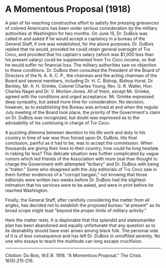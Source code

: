 <!--
title:   A Momentous Proposal
author:  Du Bois, W.E.B.
journal: The Crisis
year:    1918
volume:  16
issue:   5
pages:   215-216
-->
# A Momentous Proposal (1918)

A plan of far-reaching constructive effort to satisfy the pressing grievances of colored Americans has been under serious consideration by the military authorities at Washington for two months. On June 15, Dr. DuBois was called in and asked if he would accept a captaincy in a bureau of the General Staff, if one was established, for the above purposes. Dr. DuBois replied that he would, provided he could retain general oversight of <span style="font-variant:small-caps;">The Crisis</span>, and provided that his captain's salary (which was $1,000 less than his present salary) could be supplemented from <span style="font-variant:small-caps;">The Crisis</span> income, so that he would suffer no financial loss. The military authorities saw no objection to these conditions. Dr. DuBois then consulted the President of the Board of Directors of the N. A. A. C. P., the chairman and the acting chairman of the Board and several members, including Dr. H. C. Bishop, Bishop Hurst, Dr. Bentley, Mr. A. H. Grimke, Colonel Charles Young, Rev. G. R. Waller, Hon. Charles Nagel and Dr. V. Morton-Jones. All of them, except Mr. Grimke, agreed with the conditions and urged acceptance. Mr. Grimke expressed deep sympathy, but asked more time for consideration. No decision, however, as to establishing the Bureau was arrived at and when the regular July meeting of the Board took place, the priority of the  Government's claim on Dr. DuBois was recognized, but doubt was expressed as to the advisability of his continuing in charge of <span style="font-variant:small-caps;">The Crisis</span>.

A puzzling dilemma between devotion to his life work and duty to his country in time of war was thus forced upon Dr. DuBois. His final conclusion, painful as it had to be, was to accept the commission. When thousands are giving their lives to their country, how could he long hesitate in risking far less? This delicate situation was further complicated by vague rumors which led friends of the Association with more zeal than thought to charge the Government with attempted "bribery" and Dr. DuBois with being a "traitor." Some who disagreed with the July editorials of <span style="font-variant:small-caps;">The Crisis</span> saw in them further evidences of a "corrupt bargain," not knowing that those editorials were written two weeks before Dr. DuBois had the slightest intimation that his services were to be asked, and were in print before he reached Washington.

Finally, the General Staff, after carefully considering the matter from all angles, has decided not to establish the proposed bureau "at present" as its broad scope might lead "beyond the proper limits of military activity."

Here the matter rests. It is deplorable that this splendid and statesmanlike plan has been abandoned and equally unfortunate that any question as to its desirability should have ever arisen among black folk. The personal side of it is of less consequence and has left Dr. DuBois in unruffiled serenity. No one who essays to teach the multitude can long escape crucifixion.

______________
*Citation:* Du Bois, W.E.B. 1918. "A Momentous Proposal." *The Crisis*. 16(5):215-216.
